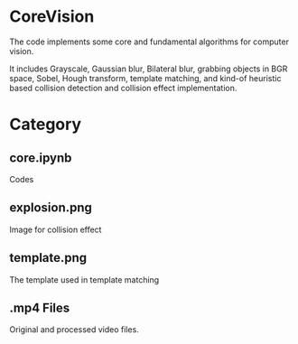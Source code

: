 # CoreVision


The code implements some core and fundamental algorithms for computer vision.


It includes Grayscale, Gaussian blur, Bilateral blur, grabbing objects in BGR space, Sobel, Hough transform, template matching, and kind-of heuristic based collision detection and collision effect implementation.


# Category
## core.ipynb
Codes
## explosion.png
Image for collision effect
## template.png
The template used in template matching
## .mp4 Files
Original and processed video files.

